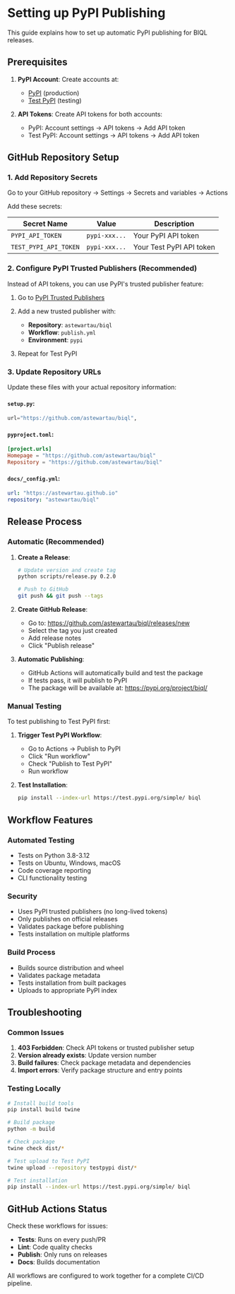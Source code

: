 # Setting up PyPI Publishing

This guide explains how to set up automatic PyPI publishing for BIQL releases.

## Prerequisites

1. **PyPI Account**: Create accounts at:
   - [PyPI](https://pypi.org/account/register/) (production)
   - [Test PyPI](https://test.pypi.org/account/register/) (testing)

2. **API Tokens**: Create API tokens for both accounts:
   - PyPI: Account settings → API tokens → Add API token
   - Test PyPI: Account settings → API tokens → Add API token

## GitHub Repository Setup

### 1. Add Repository Secrets

Go to your GitHub repository → Settings → Secrets and variables → Actions

Add these secrets:

| Secret Name | Value | Description |
|-------------|-------|-------------|
| `PYPI_API_TOKEN` | `pypi-xxx...` | Your PyPI API token |
| `TEST_PYPI_API_TOKEN` | `pypi-xxx...` | Your Test PyPI API token |

### 2. Configure PyPI Trusted Publishers (Recommended)

Instead of API tokens, you can use PyPI's trusted publisher feature:

1. Go to [PyPI Trusted Publishers](https://pypi.org/manage/account/publishing/)
2. Add a new trusted publisher with:
   - **Repository**: `astewartau/biql`
   - **Workflow**: `publish.yml`
   - **Environment**: `pypi`

3. Repeat for Test PyPI

### 3. Update Repository URLs

Update these files with your actual repository information:

#### `setup.py`:
```python
url="https://github.com/astewartau/biql",
```

#### `pyproject.toml`:
```toml
[project.urls]
Homepage = "https://github.com/astewartau/biql"
Repository = "https://github.com/astewartau/biql"
```

#### `docs/_config.yml`:
```yaml
url: "https://astewartau.github.io"
repository: "astewartau/biql"
```

## Release Process

### Automatic (Recommended)

1. **Create a Release**:
   ```bash
   # Update version and create tag
   python scripts/release.py 0.2.0
   
   # Push to GitHub
   git push && git push --tags
   ```

2. **Create GitHub Release**:
   - Go to: https://github.com/astewartau/biql/releases/new
   - Select the tag you just created
   - Add release notes
   - Click "Publish release"

3. **Automatic Publishing**:
   - GitHub Actions will automatically build and test the package
   - If tests pass, it will publish to PyPI
   - The package will be available at: https://pypi.org/project/biql/

### Manual Testing

To test publishing to Test PyPI first:

1. **Trigger Test PyPI Workflow**:
   - Go to Actions → Publish to PyPI
   - Click "Run workflow"
   - Check "Publish to Test PyPI"
   - Run workflow

2. **Test Installation**:
   ```bash
   pip install --index-url https://test.pypi.org/simple/ biql
   ```

## Workflow Features

### Automated Testing
- Tests on Python 3.8-3.12
- Tests on Ubuntu, Windows, macOS
- Code coverage reporting
- CLI functionality testing

### Security
- Uses PyPI trusted publishers (no long-lived tokens)
- Only publishes on official releases
- Validates package before publishing
- Tests installation on multiple platforms

### Build Process
- Builds source distribution and wheel
- Validates package metadata
- Tests installation from built packages
- Uploads to appropriate PyPI index

## Troubleshooting

### Common Issues

1. **403 Forbidden**: Check API tokens or trusted publisher setup
2. **Version already exists**: Update version number
3. **Build failures**: Check package metadata and dependencies
4. **Import errors**: Verify package structure and entry points

### Testing Locally

```bash
# Install build tools
pip install build twine

# Build package
python -m build

# Check package
twine check dist/*

# Test upload to Test PyPI
twine upload --repository testpypi dist/*

# Test installation
pip install --index-url https://test.pypi.org/simple/ biql
```

## GitHub Actions Status

Check these workflows for issues:

- **Tests**: Runs on every push/PR
- **Lint**: Code quality checks  
- **Publish**: Only runs on releases
- **Docs**: Builds documentation

All workflows are configured to work together for a complete CI/CD pipeline.